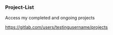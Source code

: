 ### Project-List


Access my completed and ongoing projects


https://gitlab.com/users/testingusername/projects
